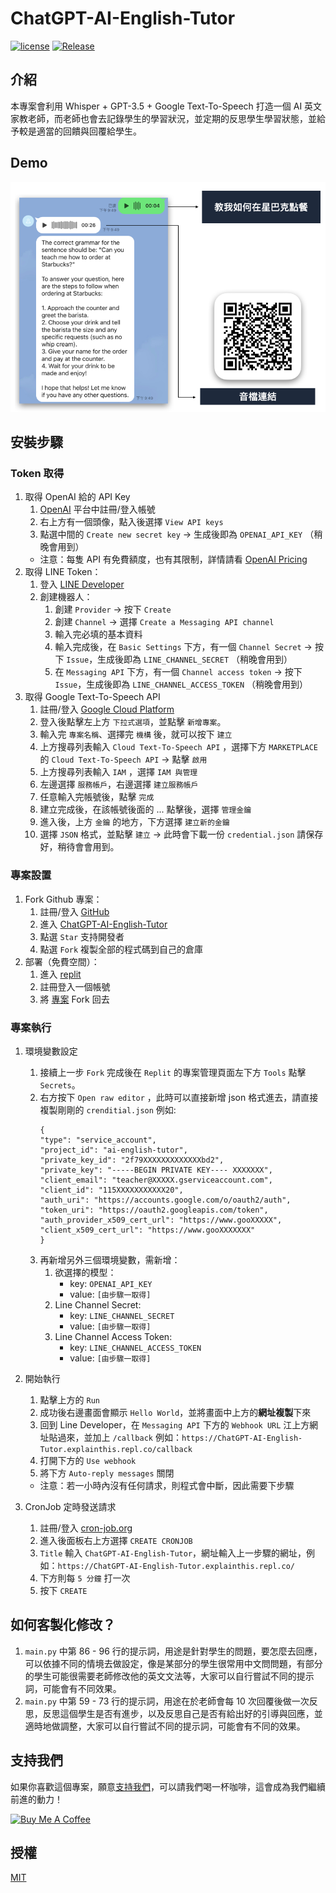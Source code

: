 # ChatGPT-AI-English-Tutor

[![license](https://img.shields.io/pypi/l/ansicolortags.svg)](LICENSE) [![Release](https://img.shields.io/github/v/release/TheExplainthis/ChatGPT-AI-English-Tutor)](https://github.com/TheExplainthis/ChatGPT-AI-English-Tutor/releases/)


## 介紹
本專案會利用 Whisper + GPT-3.5 + Google Text-To-Speech 打造一個 AI 英文家教老師，而老師也會去記錄學生的學習狀況，並定期的反思學生學習狀態，並給予較是適當的回饋與回覆給學生。

## Demo
![Demo](https://github.com/TheExplainthis/ChatGPT-AI-English-Tutor/blob/main/demo/demo.png)

## 安裝步驟
### Token 取得
1. 取得 OpenAI 給的 API Key
    1. [OpenAI](https://beta.openai.com/) 平台中註冊/登入帳號
    2. 右上方有一個頭像，點入後選擇 `View API keys`
    3. 點選中間的 `Create new secret key` -> 生成後即為 `OPENAI_API_KEY` （稍晚會用到）
    - 注意：每隻 API 有免費額度，也有其限制，詳情請看 [OpenAI Pricing](https://openai.com/api/pricing/)
2. 取得 LINE Token：
    1. 登入 [LINE Developer](https://developers.line.biz/zh-hant/)
    2. 創建機器人：
        1. 創建 `Provider` -> 按下 `Create`
        2. 創建 `Channel` -> 選擇 `Create a Messaging API channel`
        3. 輸入完必填的基本資料
        4. 輸入完成後，在 `Basic Settings` 下方，有一個 `Channel Secret` -> 按下 `Issue`，生成後即為 `LINE_CHANNEL_SECRET` （稍晚會用到）
        5. 在 `Messaging API` 下方，有一個 `Channel access token` -> 按下 `Issue`，生成後即為 `LINE_CHANNEL_ACCESS_TOKEN` （稍晚會用到）
3. 取得 Google Text-To-Speech API
    1. 註冊/登入 [Google Cloud Platform](https://console.cloud.google.com/)
    2. 登入後點擊左上方 `下拉式選項`，並點擊 `新增專案`。
    3. 輸入完 `專案名稱`、選擇完 `機構` 後，就可以按下 `建立`
    4. 上方搜尋列表輸入 `Cloud Text-To-Speech API` ，選擇下方 `MARKETPLACE` 的 `Cloud Text-To-Speech API` -> 點擊 `啟用`
    5. 上方搜尋列表輸入 `IAM` ，選擇 `IAM 與管理`
    6. 左邊選擇 `服務帳戶`，右邊選擇 `建立服務帳戶` 
    7. 任意輸入完帳號後，點擊 `完成`
    8. 建立完成後，在該帳號後面的 ... 點擊後，選擇 `管理金鑰`
    9. 進入後，上方 `金鑰` 的地方，下方選擇 `建立新的金鑰`
    10. 選擇 `JSON` 格式，並點擊 `建立` -> 此時會下載一份 `credential.json` 請保存好，稍待會會用到。

### 專案設置
1. Fork Github 專案：
    1. 註冊/登入 [GitHub](https://github.com/)
    2. 進入 [ChatGPT-AI-English-Tutor](https://github.com/TheExplainthis/ChatGPT-AI-English-Tutor)
    3. 點選 `Star` 支持開發者
    4. 點選 `Fork` 複製全部的程式碼到自己的倉庫
2. 部署（免費空間）：
    1. 進入 [replit](https://replit.com/)
    2. 註冊登入一個帳號
    3. 將 [專案](https://replit.com/@TheExplainthis/ChatGPT-AI-English-Tutor) Fork 回去 

### 專案執行
1. 環境變數設定
    1. 接續上一步 `Fork` 完成後在 `Replit` 的專案管理頁面左下方 `Tools` 點擊 `Secrets`。
    2. 右方按下 `Open raw editor` ，此時可以直接新增 json 格式進去，請直接複製剛剛的 `crenditial.json` 例如:
        ```
        {
       "type": "service_account",
        "project_id": "ai-english-tutor",
        "private_key_id": "2f79XXXXXXXXXXXXXbd2",
        "private_key": "-----BEGIN PRIVATE KEY---- XXXXXXX",
        "client_email": "teacher@XXXXX.gserviceaccount.com",
        "client_id": "115XXXXXXXXXXX20",
        "auth_uri": "https://accounts.google.com/o/oauth2/auth",
        "token_uri": "https://oauth2.googleapis.com/token",
        "auth_provider_x509_cert_url": "https://www.gooXXXXX",
        "client_x509_cert_url": "https://www.gooXXXXXXX"
        }
        ```
    3. 再新增另外三個環境變數，需新增：
        1. 欲選擇的模型：
            - key: `OPENAI_API_KEY`
            - value: `[由步驟一取得]`  
        2. Line Channel Secret:
            - key: `LINE_CHANNEL_SECRET`
            - value: `[由步驟一取得]`
        3. Line Channel Access Token:
            - key: `LINE_CHANNEL_ACCESS_TOKEN`
            - value: `[由步驟一取得]`
    
2. 開始執行
    1. 點擊上方的 `Run`
    2. 成功後右邊畫面會顯示 `Hello World`，並將畫面中上方的**網址複製**下來
    3. 回到 Line Developer，在 `Messaging API` 下方的 `Webhook URL` 江上方網址貼過來，並加上 `/callback` 例如：`https://ChatGPT-AI-English-Tutor.explainthis.repl.co/callback`
    4. 打開下方的 `Use webhook`
    5. 將下方 `Auto-reply messages` 關閉
    - 注意：若一小時內沒有任何請求，則程式會中斷，因此需要下步驟
3. CronJob 定時發送請求
    1. 註冊/登入 [cron-job.org](https://cron-job.org/en/)
    2. 進入後面板右上方選擇 `CREATE CRONJOB`
    3. `Title` 輸入 `ChatGPT-AI-English-Tutor`，網址輸入上一步驟的網址，例如：`https://ChatGPT-AI-English-Tutor.explainthis.repl.co/`
    4. 下方則每 `5 分鐘` 打一次
    5. 按下 `CREATE`

## 如何客製化修改？
1. `main.py` 中第 86 - 96 行的提示詞，用途是針對學生的問題，要怎麼去回應，可以依據不同的情境去做設定，像是某部分的學生很常用中文問問題，有部分的學生可能很需要老師修改他的英文文法等，大家可以自行嘗試不同的提示詞，可能會有不同效果。
2. `main.py` 中第 59 - 73 行的提示詞，用途在於老師會每 10 次回覆後做一次反思，反思這個學生是否有進步，以及反思自己是否有給出好的引導與回應，並適時地做調整，大家可以自行嘗試不同的提示詞，可能會有不同的效果。

## 支持我們
如果你喜歡這個專案，願意[支持我們](https://www.buymeacoffee.com/explainthis)，可以請我們喝一杯咖啡，這會成為我們繼續前進的動力！

[<a href="https://www.buymeacoffee.com/explainthis" target="_blank"><img src="https://cdn.buymeacoffee.com/buttons/v2/default-yellow.png" height="45px" width="162px" alt="Buy Me A Coffee"></a>](https://www.buymeacoffee.com/explainthis)


## 授權
[MIT](LICENSE)